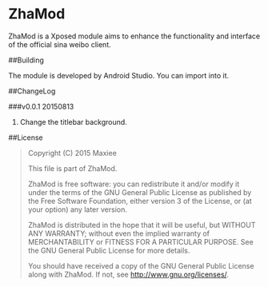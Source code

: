 # ZhaMod

ZhaMod is a Xposed module aims to enhance the functionality and interface of the official sina weibo client.

##Building

The module is developed by Android Studio. You can import into it.

##ChangeLog

###v0.0.1 20150813

1. Change the titlebar background.

##License

> Copyright (C) 2015 Maxiee
> 
> This file is part of ZhaMod.
> 
> ZhaMod is free software: you can redistribute it and/or modify 
> it under the terms of the GNU General Public License as published by
> the Free Software Foundation, either version 3 of the License, or
> (at your option) any later version.
> 
> ZhaMod is distributed in the hope that it will be useful,
> but WITHOUT ANY WARRANTY; without even the implied warranty of
> MERCHANTABILITY or FITNESS FOR A PARTICULAR PURPOSE.  See the
> GNU General Public License for more details.
> 
> You should have received a copy of the GNU General Public License
> along with ZhaMod.  If not, see <http://www.gnu.org/licenses/>. 
